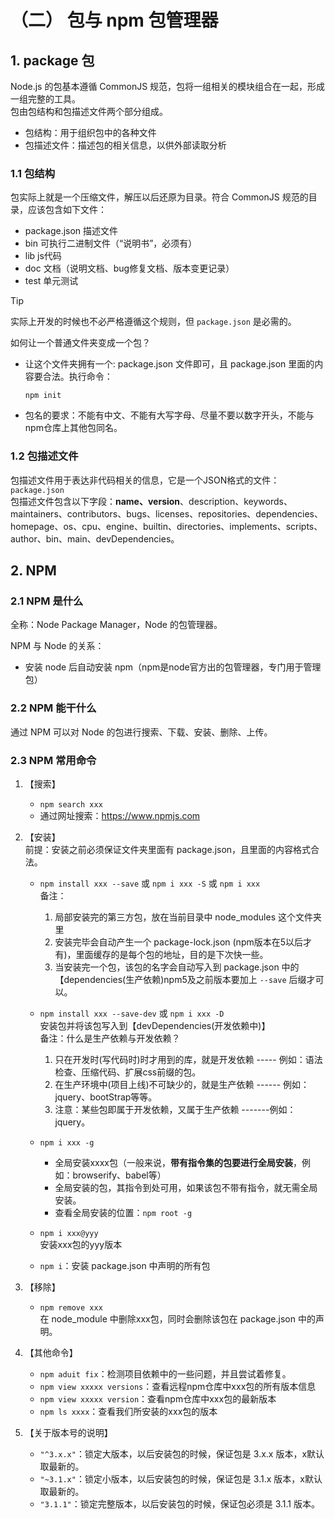 # （二） 包与 npm 包管理器

## 1. package 包

Node.js 的包基本遵循 CommonJS 规范，包将一组相关的模块组合在一起，形成一组完整的工具。  
包由包结构和包描述文件两个部分组成。
- 包结构：用于组织包中的各种文件
- 包描述文件：描述包的相关信息，以供外部读取分析

### 1.1 包结构

包实际上就是一个压缩文件，解压以后还原为目录。符合 CommonJS 规范的目录，应该包含如下文件：
- package.json 描述文件
- bin 可执行二进制文件（“说明书”，必须有）
- lib js代码
- doc 文档（说明文档、bug修复文档、版本变更记录）
- test 单元测试

> [!TIP]
> 实际上开发的时候也不必严格遵循这个规则，但 `package.json` 是必需的。

如何让一个普通文件夹变成一个包？
- 让这个文件夹拥有一个: package.json 文件即可，且 package.json 里面的内容要合法。执行命令：
    ```
    npm init
    ```
- 包名的要求：不能有中文、不能有大写字母、尽量不要以数字开头，不能与npm仓库上其他包同名。

### 1.2 包描述文件

包描述文件用于表达非代码相关的信息，它是一个JSON格式的文件：`package.json`  
包描述文件包含以下字段：**name、version**、description、keywords、maintainers、contributors、bugs、licenses、repositories、dependencies、homepage、os、cpu、engine、builtin、directories、implements、scripts、author、bin、main、devDependencies。

## 2. NPM

### 2.1 NPM 是什么

全称：Node Package Manager，Node 的包管理器。

NPM 与 Node 的关系：
- 安装 node 后自动安装 npm（npm是node官方出的包管理器，专门用于管理包）

### 2.2 NPM 能干什么

通过 NPM 可以对 Node 的包进行搜索、下载、安装、删除、上传。

### 2.3 NPM 常用命令

1. 【搜索】
    - `npm search xxx`
    - 通过网址搜索：https://www.npmjs.com

2. 【安装】  
    前提：安装之前必须保证文件夹里面有 package.json，且里面的内容格式合法。
    - `npm install xxx --save` 或 `npm i xxx -S` 或 `npm i xxx`  
        备注：
        1. 局部安装完的第三方包，放在当前目录中 node_modules 这个文件夹里
        2. 安装完毕会自动产生一个 package-lock.json (npm版本在5以后才有)，里面缓存的是每个包的地址，目的是下次快一些。
        3. 当安装完一个包，该包的名字会自动写入到 package.json 中的【dependencies(生产依赖)npm5及之前版本要加上 `--save` 后缀才可以。
    - `npm install xxx --save-dev` 或 `npm i xxx -D`  
        安装包并将该包写入到【devDependencies(开发依赖中)】  
        备注：什么是生产依赖与开发依赖？
        1. 只在开发时(写代码时)时才用到的库，就是开发依赖 ----- 例如：语法检查、压缩代码、扩展css前缀的包。
        2. 在生产环境中(项目上线)不可缺少的，就是生产依赖 ------ 例如：jquery、bootStrap等等。
        3. 注意：某些包即属于开发依赖，又属于生产依赖 -------例如：jquery。

    - `npm i xxx -g`  
        - 全局安装xxxx包（一般来说，**带有指令集的包要进行全局安装**，例如：browserify、babel等）  
        - 全局安装的包，其指令到处可用，如果该包不带有指令，就无需全局安装。
        - 查看全局安装的位置：`npm root -g`
    - `npm i xxx@yyy`  
        安装xxx包的yyy版本
    - `npm i`：安装 package.json 中声明的所有包

3. 【移除】
    - `npm remove xxx`  
        在 node_module 中删除xxx包，同时会删除该包在 package.json 中的声明。

4. 【其他命令】
    - `npm aduit fix`：检测项目依赖中的一些问题，并且尝试着修复。
    - `npm view xxxxx versions`：查看远程npm仓库中xxx包的所有版本信息
    - `npm view xxxxx version`：查看npm仓库中xxx包的最新版本
    - `npm ls xxxx`：查看我们所安装的xxx包的版本

5. 【关于版本号的说明】
    - `"^3.x.x"`：锁定大版本，以后安装包的时候，保证包是 3.x.x 版本，x默认取最新的。
    - `"~3.1.x"`：锁定小版本，以后安装包的时候，保证包是 3.1.x 版本，x默认取最新的。
    - `"3.1.1"`：锁定完整版本，以后安装包的时候，保证包必须是 3.1.1 版本。
